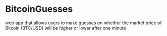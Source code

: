 # BitcoinGuesses
web app that allows users to make guesses on whether the market price of Bitcoin (BTC/USD) will be higher or lower after one minute
